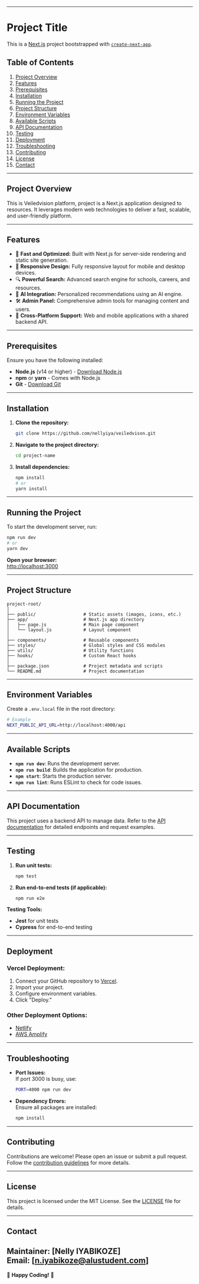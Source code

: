 
---

# **Project Title**

This is a [Next.js](https://nextjs.org) project bootstrapped with [`create-next-app`](https://github.com/vercel/next.js/tree/canary/packages/create-next-app).

## **Table of Contents**
1. [Project Overview](#project-overview)
2. [Features](#features)
3. [Prerequisites](#prerequisites)
4. [Installation](#installation)
5. [Running the Project](#running-the-project)
6. [Project Structure](#project-structure)
7. [Environment Variables](#environment-variables)
8. [Available Scripts](#available-scripts)
9. [API Documentation](#api-documentation)
10. [Testing](#testing)
11. [Deployment](#deployment)
12. [Troubleshooting](#troubleshooting)
13. [Contributing](#contributing)
14. [License](#license)
15. [Contact](#contact)

---

## **Project Overview**
This is Veiledvision platform, project is a Next.js application designed to resources. It leverages modern web technologies to deliver a fast, scalable, and user-friendly platform.

---

## **Features**
- 🚀 **Fast and Optimized:** Built with Next.js for server-side rendering and static site generation.
- 🎨 **Responsive Design:** Fully responsive layout for mobile and desktop devices.
- 🔍 **Powerful Search:** Advanced search engine for schools, careers, and resources.
- 🤖 **AI Integration:** Personalized recommendations using an AI engine.
- 🛠️ **Admin Panel:** Comprehensive admin tools for managing content and users.
- 📱 **Cross-Platform Support:** Web and mobile applications with a shared backend API.

---

## **Prerequisites**
Ensure you have the following installed:
- **Node.js** (v14 or higher) - [Download Node.js](https://nodejs.org/)
- **npm** or **yarn** - Comes with Node.js
- **Git** - [Download Git](https://git-scm.com/)

---

## **Installation**
1. **Clone the repository:**
   ```bash
   git clone https://github.com/nellyiya/veiledvison.git
   ```

2. **Navigate to the project directory:**
   ```bash
   cd project-name
   ```

3. **Install dependencies:**
   ```bash
   npm install
   # or
   yarn install
   ```

---

## **Running the Project**
To start the development server, run:

```bash
npm run dev
# or
yarn dev
```

**Open your browser:**  
[http://localhost:3000](http://localhost:3000)

---

## **Project Structure**
```
project-root/
│
├── public/                  # Static assets (images, icons, etc.)
├── app/                     # Next.js app directory
│   ├── page.js              # Main page component
│   └── layout.js            # Layout component
│
├── components/              # Reusable components
├── styles/                  # Global styles and CSS modules
├── utils/                   # Utility functions
├── hooks/                   # Custom React hooks
│
├── package.json             # Project metadata and scripts
└── README.md                # Project documentation
```

---

## **Environment Variables**
Create a `.env.local` file in the root directory:

```bash
# Example
NEXT_PUBLIC_API_URL=http://localhost:4000/api
```

---

## **Available Scripts**
- **`npm run dev`**: Runs the development server.
- **`npm run build`**: Builds the application for production.
- **`npm start`**: Starts the production server.
- **`npm run lint`**: Runs ESLint to check for code issues.

---

## **API Documentation**
This project uses a backend API to manage data. Refer to the [API documentation](link-to-docs) for detailed endpoints and request examples.

---

## **Testing**
1. **Run unit tests:**
   ```bash
   npm test
   ```

2. **Run end-to-end tests (if applicable):**
   ```bash
   npm run e2e
   ```

**Testing Tools:**  
- **Jest** for unit tests  
- **Cypress** for end-to-end testing  

---

## **Deployment**
### **Vercel Deployment:**
1. Connect your GitHub repository to [Vercel](https://vercel.com/).
2. Import your project.
3. Configure environment variables.
4. Click "Deploy."

### **Other Deployment Options:**
- [Netlify](https://www.netlify.com/)
- [AWS Amplify](https://aws.amazon.com/amplify/)

---

## **Troubleshooting**
- **Port Issues:**  
  If port 3000 is busy, use:  
  ```bash
  PORT=4000 npm run dev
  ```

- **Dependency Errors:**  
  Ensure all packages are installed:  
  ```bash
  npm install
  ```

---

## **Contributing**
Contributions are welcome! Please open an issue or submit a pull request. Follow the [contribution guidelines](link-to-guidelines) for more details.

---

## **License**
This project is licensed under the MIT License. See the [LICENSE](link-to-license-file) file for details.

---

## **Contact**
Maintainer: [Nelly IYABIKOZE]  
Email: [n.iyabikoze@alustudent.com]  
---

🚀 **Happy Coding!** 🚀
